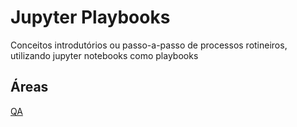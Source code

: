 # Jupyter Playbooks

Conceitos introdutórios ou passo-a-passo de processos rotineiros, utilizando jupyter notebooks como playbooks

## Áreas

[QA](/QA/README.md)